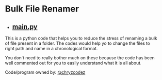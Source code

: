# Bulk File Renamer

- ## [main.py](https://github.com/chryz-hub/py-projects/blob/master/all-python-codes/bulk-file-renamer/main.py)

This is a python code that helps you to reduce the stress of renaming a bulk of file present in a folder.
The codes would help yo to change the files to right path and name in a chronological format.

You don't need to really bother much on these because the code has been well commented out for you
to easily understand what it is all about.

Code/program owned by:
[@chryzcodez](https://github.com/chryzcodez)
